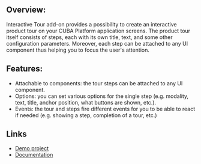 ## Overview:
Interactive Tour add-on provides a possibility to create an interactive product tour on your CUBA Platform application screens. The product tour itself consists of steps, each with its own title, text, and some other configuration parameters. Moreover, each step can be attached to any UI component thus helping you to focus the user's attention.

## Features:
* Attachable to components: the tour steps can be attached to any UI component.
* Options: you can set various options for the single step (e.g. modality, text, title, anchor position, what buttons are shown, etc.).
* Events: the tour and steps fire different events for you to be able to react if needed (e.g. showing a step, completion of a tour, etc.)

## Links

* [Demo project](https://github.com/cuba-labs/interactive-tour-addon-demo)
* [Documentation](https://github.com/cuba-platform/interactive-tour-addon/blob/master/README.md)